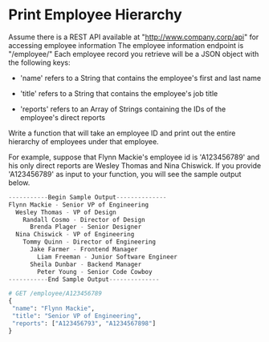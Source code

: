 # Print Employee Hierarchy

Assume there is a REST API available at "http://www.company.corp/api" for accessing employee information The employee information endpoint is "/employee/<id>" Each employee record you retrieve will be a JSON object with the following keys:

  - 'name'  refers to a String that contains the employee's first and last name

  - 'title' refers to a String that contains the employee's job title

  - 'reports' refers to an Array of Strings containing the IDs of the employee's direct reports

Write a function that will take an employee ID and print out the entire hierarchy of employees under that employee.

For example, suppose that Flynn Mackie's employee id is 'A123456789' and his only direct reports are Wesley Thomas and Nina Chiswick. If you provide 'A123456789' as input to your function, you will see the sample output below.

```python
-----------Begin Sample Output--------------
Flynn Mackie - Senior VP of Engineering
  Wesley Thomas - VP of Design
    Randall Cosmo - Director of Design
      Brenda Plager - Senior Designer
  Nina Chiswick - VP of Engineering
    Tommy Quinn - Director of Engineering
      Jake Farmer - Frontend Manager
        Liam Freeman - Junior Software Engineer
      Sheila Dunbar - Backend Manager
        Peter Young - Senior Code Cowboy
-----------End Sample Output--------------

# GET /employee/A123456789
{
 "name": "Flynn Mackie",
 "title": "Senior VP of Engineering",
 "reports": ["A123456793", "A1234567898"]
}
```
